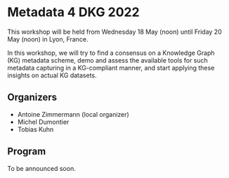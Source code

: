 Metadata 4 DKG 2022
===================

This workshop will be held from Wednesday 18 May (noon) until Friday 20 May (noon) in Lyon, France.

In this workshop, we will try to find a consensus on a Knowledge Graph (KG) metadata scheme,
demo and assess the available tools for such metadata capturing in a KG-compliant
manner, and start applying these insights on actual KG datasets.

## Organizers

- Antoine Zimmermann (local organizer)
- Michel Dumontier
- Tobias Kuhn

## Program

To be announced soon.
